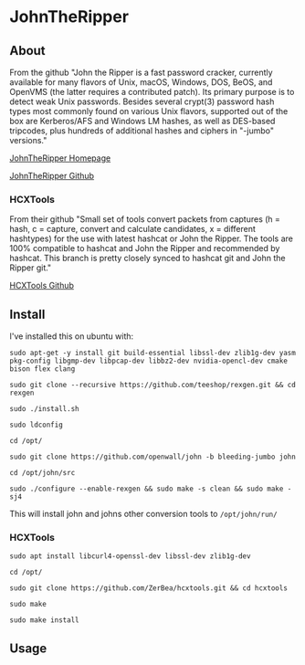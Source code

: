 # JohnTheRipper

## About

From the github "John the Ripper is a fast password cracker, currently available for many flavors of Unix, macOS, Windows, DOS, BeOS, and OpenVMS (the latter requires a contributed patch). Its primary purpose is to detect weak Unix passwords. Besides several crypt(3) password hash types most commonly found on various Unix flavors, supported out of the box are Kerberos/AFS and Windows LM hashes, as well as DES-based tripcodes, plus hundreds of additional hashes and ciphers in "-jumbo" versions."

[JohnTheRipper Homepage](https://www.openwall.com/john/)

[JohnTheRipper Github](https://github.com/openwall/john)

### HCXTools

From their github "Small set of tools convert packets from captures (h = hash, c = capture, convert and calculate candidates, x = different hashtypes) for the use with latest hashcat or John the Ripper. The tools are 100% compatible to hashcat and John the Ripper and recommended by hashcat. This branch is pretty closely synced to hashcat git and John the Ripper git."

[HCXTools Github](https://github.com/ZerBea/hcxtools)

## Install

I've installed this on ubuntu with:

`sudo apt-get -y install git build-essential libssl-dev zlib1g-dev yasm pkg-config libgmp-dev libpcap-dev libbz2-dev nvidia-opencl-dev cmake bison flex clang`

`sudo git clone --recursive https://github.com/teeshop/rexgen.git && cd rexgen`

`sudo ./install.sh`

`sudo ldconfig`

`cd /opt/`

`sudo git clone https://github.com/openwall/john -b bleeding-jumbo john`

`cd /opt/john/src`

`sudo ./configure --enable-rexgen && sudo make -s clean && sudo make -sj4`

This will install john and johns other conversion tools to `/opt/john/run/`

### HCXTools

`sudo apt install libcurl4-openssl-dev libssl-dev zlib1g-dev`

`cd /opt/`

`sudo git clone https://github.com/ZerBea/hcxtools.git && cd hcxtools`

`sudo make`

`sudo make install`

## Usage
